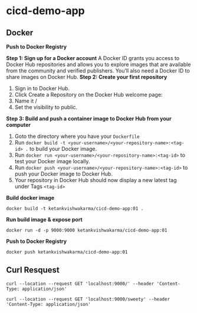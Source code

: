 # cicd-demo-app

## Docker 


**Push to Docker Registry**

**Step 1: Sign up for a Docker account**
A Docker ID grants you access to Docker Hub repositories and allows you to explore images that are available from the community and verified publishers. You’ll also need a Docker ID to share images on Docker Hub.
**Step 2: Create your first repository**
1. Sign in to Docker Hub.
1. Click Create a Repository on the Docker Hub welcome page:
1. Name it <your-username>/<your-repository-name>
1. Set the visibility to public.

**Step 3: Build and push a container image to Docker Hub from your computer**
1. Goto the directory where you have your `Dockerfile`
1. Run `docker build -t <your-username>/<your-repository-name>:<tag-id> .` to build your Docker image.
1. Run `docker run <your-username>/<your-repository-name>:<tag-id>` to test your Docker image locally.
1. Run `docker push <your-username>/<your-repository-name>:<tag-id>` to push your Docker image to Docker Hub.
1. Your repository in Docker Hub should now display a new latest tag under Tags `<tag-id>`


**Build docker image**
```
docker build -t ketankvishwakarma/cicd-demo-app:01 .
```

**Run build image & expose port**
```
docker run -d -p 9000:9000 ketankvishwakarma/cicd-demo-app:01
```
**Push to Docker Registry**
```
docker push ketankvishwakarma/cicd-demo-app:01
```

## Curl Resquest 
```
curl --location --request GET 'localhost:9000/' --header 'Content-Type: application/json'
```

```
curl --location --request GET 'localhost:9000/sweety' --header 'Content-Type: application/json'
```